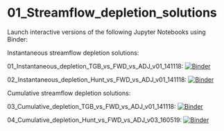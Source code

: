 # 01_Streamflow_depletion_solutions

Launch interactive versions of the following Jupyter Notebooks using Binder:


Instantaneous streamflow depletion solutions:

01_Instantaneous_depletion_TGB_vs_FWD_vs_ADJ_v01_141118: [![Binder](https://mybinder.org/badge_logo.svg)](https://mybinder.org/v2/gh/christurnadge/01_Streamflow_depletion_solutions/master?filepath=01_Instantaneous_depletion_TGB_vs_FWD_vs_ADJ_v01_141118%2F01_Instantaneous_depletion_TGB_vs_FWD_vs_ADJ_v01_141118.ipynb)

02_Instantaneous_depletion_Hunt_vs_FWD_vs_ADJ_v01_141118: [![Binder](https://mybinder.org/badge_logo.svg)](https://mybinder.org/v2/gh/christurnadge/01_Streamflow_depletion_solutions/master?filepath=02_Instantaneous_depletion_Hunt_vs_FWD_vs_ADJ_v01_141118%2F02_Instantaneous_depletion_Hunt_vs_FWD_vs_ADJ_v01_141118.ipynb)


Cumulative streamflow depletion solutions:

03_Cumulative_depletion_TGB_vs_FWD_vs_ADJ_v01_141118: [![Binder](https://mybinder.org/badge_logo.svg)](https://mybinder.org/v2/gh/christurnadge/01_Streamflow_depletion_solutions/master?filepath=03_Cumulative_depletion_TGB_vs_FWD_vs_ADJ_v01_141118%2F03_Cumulative_depletion_TGB_vs_FWD_vs_ADJ_v01_141118.ipynb)

04_Cumulative_depletion_Hunt_vs_FWD_vs_ADJ_v03_160519: [![Binder](https://mybinder.org/badge_logo.svg)](https://mybinder.org/v2/gh/christurnadge/01_Streamflow_depletion_solutions/master?filepath=04_Cumulative_depletion_Hunt_vs_FWD_vs_ADJ_v03_160519%2F04_Cumulative_depletion_Hunt_vs_FWD_vs_ADJ_v03_160519.ipynb)

